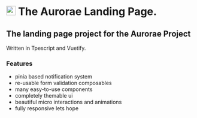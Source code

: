 # <img src="https://github.com/user-attachments/assets/12134a80-87bf-4ae1-8ee8-aeceb3309204" width="25" height="25" alt="The Aurorae project logo"> The Aurorae Landing Page. 

## The landing page project for the Aurorae Project
Written in Tpescript and Vuetify.

### Features

- pinia based notification system
- re-usable form validation composables
- many easy-to-use components
- completely themable ui
- beautiful micro interactions and animations
- fully responsive
lets hope

  
